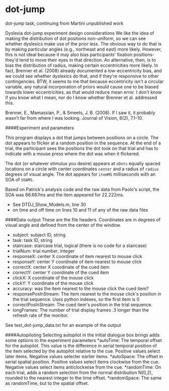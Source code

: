 # dot-jump
dot-jump task, continuing from Martini unpublished work

Dyslexia dot-jump experiment design considerations
We like the idea of making the distribution of dot positions non-uniform, so we can see whether dyslexics make use of the prior less.  The obvious way to do that is by making particular angles (e.g., northeast and east) more likely. However, this is not ideal because it may also bias participants' fixation positions- they'd tend to move their eyes in that direction.
An alternative, then, is to bias the distribution of radius, making certain eccentricities more likely. In fact, Brenner et al. (2008) already documented a low-eccentricity bias, and we could see whether dyslexics do that, and if they're responsive to other contingencies. BTW, it seems to me that because eccentricity isn't a circular variable, any natural incorporation of priors would cause one to be biased towards lower eccentricities, as that would reduce mean error. I don't know if you know what I mean, nor do I know whether Brenner et al. addressed this.

Brenner, E., Mamassian, P., & Smeets, J. B. (2008). If I saw it, it probably wasn’t far from where I was looking. Journal of Vision, 8(2), 7.1–10.

####Experiment and parameters

This program displays a dot that jumps between positions on a circle. The dot appears to flicker at a random position in the sequence. At the end of a trial, the participant sees the positions the dot took on that trial and has to indicate with a mouse press where the dot was when it flickered.

The dot (or whatever stimulus you desire) appears at `nDots` equally spaced locations on a circle with center coordinates `center` and a radius of `radius` degrees of visual angle. The dot appears for `itemMS` milliseconds with an SOA of `SOAMS`.

Based on Patrick's analysis code and the raw data from Paolo's script, the SOA was 66.667ms and the item appeared for 22.222ms.
* See DTDJ_Show_Models.m, line 30
* on time and off time on lines 10 and 11 of any of the raw data files

####Data output
These are the file headers. Coordinates are in degrees of visual angle and defined from the center of the window.

* subject: subject ID, string
* task: task ID, string
* staircase: staircase trial, logical (there is no code for a staircase)
* trialNum: trial number, integer
* responseX: center X coordinate of item nearest to mouse click
* responseY: center Y coordinate of item nearest to mouse click
* correctX: center X coordinate of the cued item
* correctY: center Y coordinate of the cued item
* clickX: X coordinate of the mouse click
* clickY: Y coordinate of the mouse click
* accuracy: was the item nearest to the mouse click the cued item?
* responsePosInStream: The item nearest to the mouse click's position in the trial sequence. Uses python indexes, so the first item is 0
* correctPosInStream: The cued item's position in the trial sequence.
* longFrames: The number of trial display frames .3 longer than the refresh rate of the monitor.

See test\_dot-jump\_data.txt for an example of the output

####Autopiloting
Selecting autopilot in the initial dialogue box brings adds some options to the experiment parameters
*autoTime: The temporal offset for the autopilot. This value is the difference in serial temporal position of the item selected by the autopilot relative to the cue. Positive values select later items. Negative values selecter earlier items.
*autoSpace: The offset in serial spatial position. Positive values select items clockwise from the cue. Negative values select items anticlockwise from the cue.
*randomTime: On each trial, adds a random selection from the normal distribution N(0,2), rounded to the nearest integer to the time offset.
*randomSpace: The same as randomTime, but to the spatial offset.
